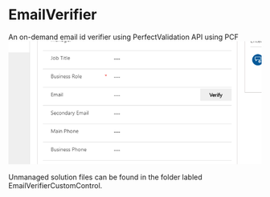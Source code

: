 # EmailVerifier
An on-demand email id verifier using PerfectValidation API using PCF
![Demonstration](docs/email_verifier.gif)

Unmanaged solution files can be found in the folder labled EmailVerifierCustomControl.
